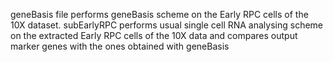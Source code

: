 geneBasis file performs geneBasis scheme on the Early RPC cells of the 10X dataset. subEarlyRPC performs usual single cell RNA analysing scheme on the extracted Early RPC cells of the 10X data and compares output marker genes with the ones obtained with geneBasis
